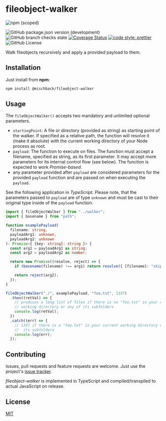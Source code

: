 # fileobject-walker

![npm (scoped)](https://img.shields.io/npm/v/@mischback/fileobject-walker?style=flat)

![GitHub package.json version (development)](https://img.shields.io/github/package-json/v/mischback/fileobject-walker/development?style=flat)
![GitHub branch checks state](https://img.shields.io/github/actions/workflow/status/mischback/fileobject-walker/ci-default.yml?branch=development&style=flat&logo=github)
[![Coverage Status](https://coveralls.io/repos/github/Mischback/fileobject-walker/badge.svg)](https://coveralls.io/github/Mischback/fileobject-walker)
[![code style: prettier](https://img.shields.io/badge/code_style-prettier-ff69b4.svg?style=flat&logo=prettier)](https://github.com/prettier/prettier)
![GitHub License](https://img.shields.io/github/license/mischback/fileobject-walker?style=flat)

Walk fileobjects recursively and apply a provided payload to them.

## Installation

Just install from **npm**:

```bash
npm install @mischback/fileobject-walker
```

## Usage

The `fileObjectWalker()` accepts two mandatory and unlimited optional parameters.

- `startingPoint`: A file or directory (provided as string) as starting point of
  the walker. If specified as a relative path, the function will resolve it
  (make it absolute) with the current working directory of your Node process as
  root.
- `payload`: The function to execute on files. The function must accept a
  filename, specified as string, as its first parameter. It may accept more
  parameters for its internal control flow (see below). The function is expected
  to work _Promise-based_.
- any parameter provided after `payload` are considered parameters for the
  provided `payload` function and are passed on when executing the `payload`.

See the following application in _TypeScript_. Please note, that the parameters
passed to `payload` are of type `unknown` and must be cast to their original
type inside of the `payload` function.

```TypeScript
import { fileObjectWalker } from "../walker";
import { basename } from "path";

function examplePayload(
  filename: string,
  payloadArg1: unknown,
  payloadArg2: unknown
): Promise<{ [key: string]: string }> {
  const arg1 = payloadArg1 as string;
  const arg2 = payloadArg2 as number;

  return new Promise((resolve, reject) => {
    if (basename(filename) !== arg1) return resolve({ [filename]: "skipped" });

    return reject(arg2);
  });
}

fileObjectWalker("./", examplePayload, "foo.txt", 1337)
  .then((retVal) => {
    // produces a long list of files if there is no "foo.txt" in your current
    // working directory or any of its subfolders
    console.log(retVal);
  })
  .catch((err) => {
    // 1337 if there is a "foo.txt" in your current working directory or any of
    //  its subfolders
    console.log(err);
  });
```

## Contributing

Issues, pull requests and feature requests are welcome. Just use the project's
[issue tracker](https://github.com/mischback/fileobject-walker/issues).

_fileobject-walker_ is implemented in TypeScript and compiled/transpiled to
actual JavaScript on release.

## License

[MIT](https://choosealicense.com/licenses/mit)

